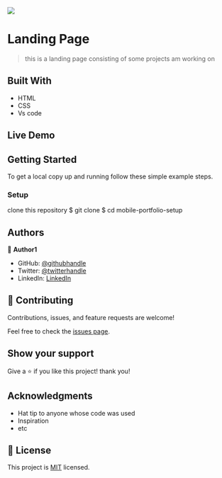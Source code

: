 ![](https://img.shields.io/badge/Microverse-blueviolet)

# Landing Page

> this is a landing page consisting of some projects am working on


## Built With

- HTML
- CSS
- Vs code

## Live Demo

## Getting Started

To get a local copy up and running follow these simple example steps.


### Setup
clone this repository
$ git clone 
$ cd mobile-portfolio-setup

## Authors

👤 **Author1**

- GitHub: [@githubhandle](https://github.com/derrick1451)
- Twitter: [@twitterhandle](https://twitter.com/derrickHayle)
- LinkedIn: [LinkedIn](https://linkedin.com/in/okongo-derrick-a0147622b/)


## 🤝 Contributing

Contributions, issues, and feature requests are welcome!

Feel free to check the [issues page](../../issues/).

## Show your support

Give a ⭐️ if you like this project! thank you!

## Acknowledgments

- Hat tip to anyone whose code was used
- Inspiration
- etc

## 📝 License

This project is [MIT](./MIT.md) licensed.
